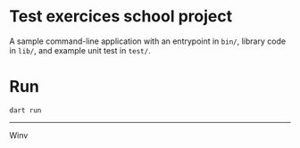 # Test exercices school project

A sample command-line application with an entrypoint in `bin/`, library code
in `lib/`, and example unit test in `test/`.

# Run

`dart run`

---
Winv